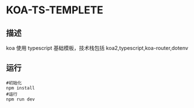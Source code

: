 # KOA-TS-TEMPLETE

## 描述

koa 使用 typescript 基础模板，技术栈包括 koa2,typescript,koa-router,dotenv

## 运行

```shell
#初始化
npm install
#运行
npm run dev
```
